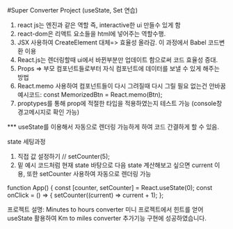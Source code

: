 #Super Converter Project (useState, Set 연습)

1. react js는 엔진과 같은 역할 즉, interactive한 ui 만들수 있게 함
2. react-dom은 리액트 요소들을 html에 넣어주는 역할수행.
3. JSX 사용하여 CreateElement 대체=> 효율성 올라감.
   이 과정에서 Babel 코드변환 이용
4. React.js는 렌더링할때 ui에서 바뀐부분만 업데이트 함으로써 코드 효율성 증대.
5. Props => 부모 컴포넌트들로부터 자식 컴포넌트에 데이터를 보낼 수 있게 해주는 방법
6. React.memo 사용하여 컴포넌트들이 다시 그려질때 다시 그릴 필요 없는건 안바꿈
   예시코드: const MemorizedBtn = React.memo(Btn);
7. proptypes를 통해 prop에 적절한 타입을 적용하였는지 테스트 가능 (console창 경고메시지로 확인 가능)


\*\*\* useState를 이용해서 자동으로 렌더링 가능하게 하여 코드 간결하게 할 수 있음.

state 세팅과정

1.  직접 값 설정하기 // setCounter(5);
2.  밑 예시 코드처럼 현재 state 바탕으로 다음 state 계산해보고 싶으면 current 이용, 또한 setCounter 사용하여 자동으로 렌더링 가능

function App() {
const [counter, setCounter] = React.useState(0);
const onClick = () => {
setCounter((current) => current + 1);
};

프로젝트 설명: Minutes to hours converter 미니 프로젝트에서 힌트를 얻어
useState 활용하여 Km to miles converter 추가기능 구현에 성공하였습니다.
